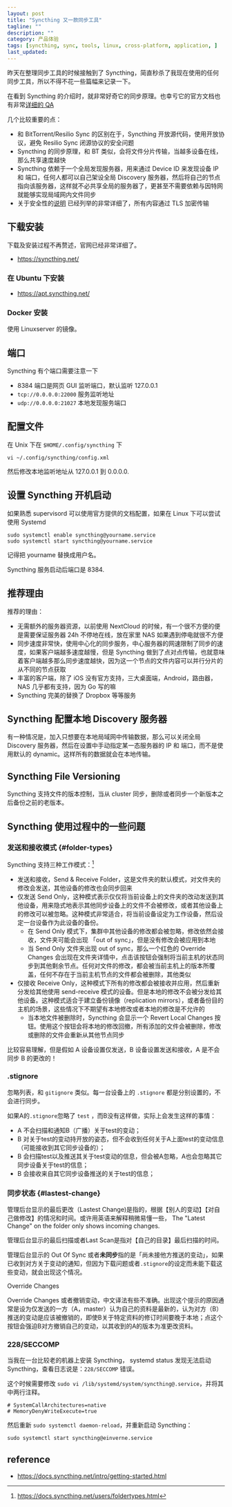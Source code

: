 ```yaml
---
layout: post
title: "Syncthing 又一款同步工具"
tagline: ""
description: ""
category: 产品体验
tags: [syncthing, sync, tools, linux, cross-platform, application, ]
last_updated:
---
```


昨天在整理同步工具的时候接触到了 Syncthing，简直秒杀了我现在使用的任何同步工具，所以不得不花一些篇幅来记录一下。

在看到 Syncthing 的介绍时，就非常好奇它的同步原理。也幸亏它的官方文档也有非常[详细的 QA](https://docs.syncthing.net/users/faq.html)

几个比较重要的点：

- 和 BitTorrent/Resilio Sync 的区别在于，Syncthing 开放源代码，使用开放协议，避免 Resilio Sync 闭源协议的安全问题
- Syncthing 的同步原理，和 BT 类似，会将文件分片传输，当越多设备在线，那么共享速度越快
- Syncthing 依赖于一个全局发现服务器，用来通过 Device ID 来发现设备 IP 和 端口，任何人都可以自己架设全局 Discovery 服务器，然后将自己的节点指向该服务器，这样就不必共享全局的服务器了，更甚至不需要依赖与因特网就能够实现局域网内文件同步
- 关于安全性的[说明](https://docs.syncthing.net/users/security.html) 已经列举的非常详细了，所有内容通过 TLS 加密传输

## 下载安装
下载及安装过程不再赘述，官网已经非常详细了。

- <https://syncthing.net/>

### 在 Ubuntu 下安装

- <https://apt.syncthing.net/>

### Docker 安装

使用 Linuxserver 的镜像。

## 端口
Syncthing 有个端口需要注意一下

- 8384 端口是网页 GUI 监听端口，默认监听 127.0.0.1
- `tcp://0.0.0.0:22000` 服务监听地址
- `udp://0.0.0.0:21027` 本地发现服务端口

## 配置文件

在 Unix 下在 `$HOME/.config/syncthing` 下

	vi ~/.config/syncthing/config.xml

然后修改本地监听地址从 127.0.0.1 到 0.0.0.0.

## 设置 Syncthing 开机启动
如果熟悉 supervisord 可以使用官方提供的文档配置，如果在 Linux 下可以尝试使用 Systemd

	sudo systemctl enable syncthing@yourname.service
	sudo systemctl start syncthing@yourname.service

记得把 yourname 替换成用户名。

Syncthing 服务启动后端口是 8384.

## 推荐理由
推荐的理由：

- 无需额外的服务器资源，以前使用 NextCloud 的时候，有一个很不方便的便是需要保证服务器 24h 不停地在线，放在家里 NAS 如果遇到停电就很不方便
- 同步速度非常快，使用中心化的同步服务，中心服务器的网速限制了同步的速度，如果客户端越多速度越慢，但是 Syncthing 做到了点对点传输，也就意味着客户端越多那么同步速度越快，因为这一个节点的文件内容可以并行分片的从不同的节点获取
- 丰富的客户端，除了 iOS 没有官方支持，三大桌面端，Android，路由器，NAS 几乎都有支持，因为 Go 写的嘛
- Syncthing 完美的替换了 Dropbox 等等服务

## Syncthing 配置本地 Discovery 服务器
有一种情况是，加入只想要在本地局域网中传输数据，那么可以关闭全局 Discovery 服务器，然后在设置中手动指定某一态服务器的 IP 和 端口，而不是使用默认的 dynamic。这样所有的数据就会在本地传输。

## Syncthing File Versioning
Syncthing 支持文件的版本控制，当从 cluster 同步，删除或者同步一个新版本之后备份之前的老版本。

## Syncthing 使用过程中的一些问题

### 发送和接收模式 {#folder-types}
Syncthing 支持三种工作模式：[^folder]

[^folder]: <https://docs.syncthing.net/users/foldertypes.html>

- 发送和接收，Send & Receive Folder，这是文件夹的默认模式，对文件夹的修改会发送，其他设备的修改也会同步回来
- 仅发送 Send Only，这种模式表示仅仅将当前设备上的文件夹的改动发送到其他设备，用来隐式地表示其他同步设备上的文件不会被修改，或者其他设备上的修改可以被忽略。这种模式非常适合，将当前设备设定为工作设备，然后设定一台设备作为此设备的备份。
    - 在 Send Only 模式下，集群中其他设备的修改都会被忽略，修改依然会接收，文件夹可能会出现 「out of sync」，但是没有修改会被应用到本地
    - 当 Send Only 文件夹出现 out of sync，那么一个红色的 Override Changes 会出现在文件夹详情中，点击该按钮会强制将当前主机的状态同步到其他剩余节点。任何对文件的修改，都会被当前主机上的版本所覆盖，任何不存在于当前主机节点的文件都会被删除，其他类似
- 仅接收 Receive Only，这种模式下所有的修改都会被接收并应用，然后重新分发给其他使用 send-receive 模式的设备。但是本地的修改不会被分发给其他设备。这种模式适合于建立备份镜像（replication mirrors），或者备份目的主机的场景，这些情况下不期望有本地修改或者本地的修改是不允许的
    - 当本地文件被删除时，Syncthing 会显示一个 Revert Local Changes 按钮。使用这个按钮会将本地的修改回撤，所有添加的文件会被删除，修改或删除的文件会重新从其他节点同步

比较容易理解，但是假如 A 设备设置仅发送，B 设备设置发送和接收，A 是不会同步 B 的更改的！

### .stignore
忽略列表，和 `gitignore` 类似。每一台设备上的 `.stignore` 都是分别设置的，不会进行同步。

如果A的`.stignore`忽略了 `test` ，而B没有这样做，实际上会发生这样的事情：

- A 不会扫描和通知B（广播）关于test的变动；
- B 对关于test的变动持开放的姿态，但不会收到任何关于A上面test的变动信息（可能接收到其它同步设备的）；
- B 会扫描test以及推送其关于test变动的信息，但会被A忽略，A也会忽略其它同步设备关于test的信息；
- B 会接收来自其它同步设备推送的关于test的信息；

### 同步状态 {#lastest-change}
管理后台显示的最后更改（Lastest Change)是指的，根据【别人的变动】【对自己做修改】的情况和时间。或许用英语来解释稍微易懂一些， The "Latest Change" on the folder only shows incoming changes.

管理后台显示的最后扫描或者Last Scan是指对【自己的目录】最后扫描的时间。

管理后台显示的 Out Of Sync 或者**未同步**指的是「尚未接他方推送的变动」，如果已收到对方关于变动的通知，但因为下载问题或者`.stignore`的设定而未能下载这些变动，就会出现这个情况。

Override Changes

Override Changes 或者撤销变动，中文译法有些不准确。出现这个提示的原因通常是设为仅发送的一方（A，master）认为自己的资料是最新的，认为对方（B）推送的变动是应该被撤销的，即使B关于特定资料的修订时间要晚于本地；点这个按钮会强迫B对方撤销自己的变动，以其收到的A的版本为准更改资料。


### 228/SECCOMP
当我在一台比较老的机器上安装 Syncthing， systemd status 发现无法启动 Syncthing，查看日志说是：`228/SECCOMP` 错误。

这个时候需要修改 `sudo vi /lib/systemd/system/syncthing@.service`，并将其中两行注释。

```
# SystemCallArchitectures=native
# MemoryDenyWriteExecute=true
```

然后重新 `sudo systemctl daemon-reload`，并重新启动 Syncthing：

    sudo systemctl start syncthing@einverne.service


## reference

- <https://docs.syncthing.net/intro/getting-started.html>
